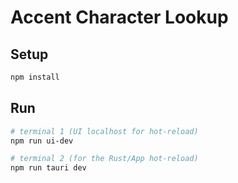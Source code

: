 # Accent Character Lookup #

## Setup

```sh
npm install
```

## Run

```bash
# terminal 1 (UI localhost for hot-reload)
npm run ui-dev

# terminal 2 (for the Rust/App hot-reload)
npm run tauri dev
```